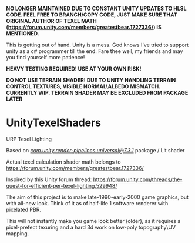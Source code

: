 **NO LONGER MAINTAINED DUE TO CONSTANT UNITY UPDATES TO HLSL CODE. FEEL FREE TO BRANCH/COPY CODE, JUST MAKE SURE THAT ORIGINAL AUTHOR OF TEXEL MATH (https://forum.unity.com/members/greatestbear.1727336/) IS MENTIONED.**

This is getting out of hand. Unity is a mess. God knows I've tried to support unity as a c# programmer till the end. Fare thee well, my friends and may you find yourself more patience!

**HEAVY TESTING REQUIRED! USE AT YOUR OWN RISK!**

**DO NOT USE TERRAIN SHADER! DUE TO UNITY HANDLING TERRAIN CONTROL TEXTURES, VISIBLE NORMAL\ALBEDO MISMATCH. CURRENTLY WIP. TERRAIN SHADER MAY BE EXCLUDED FROM PACKAGE LATER**

# UnityTexelShaders
URP Texel Lighting

Based on *com.unity.render-pipelines.universal@7.3.1* package / Lit shader

Actual texel calculation shader math belongs to https://forum.unity.com/members/greatestbear.1727336/

Inspired by this Unity forum thread: https://forum.unity.com/threads/the-quest-for-efficient-per-texel-lighting.529948/

The aim of this project is to make late-1990-early-2000 game graphics, but with all-new look. Think of it as of half-life 1 software renderer with pixelated PBR.

This will not instantly make you game look better (older), as it requires a pixel-prefect texuring and a hard 3d work on low-poly topography\UV mapping.
